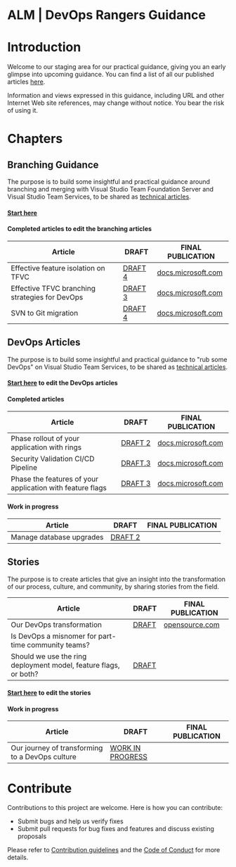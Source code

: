 
# ALM | DevOps Rangers Guidance 

# Introduction 
Welcome to our staging area for our practical guidance, giving you an early glimpse into upcoming guidance. You can find a list of all our published articles [here](https://aka.ms/vsarpublications). 

Information and views expressed in this guidance, including URL and other Internet Web site references, may change without
notice. You bear the risk of using it.

# Chapters

## Branching Guidance
The purpose is to build some insightful and practical guidance around branching and merging with Visual Studio Team Foundation Server and Visual Studio Team Services, to be shared as [technical articles](https://aka.ms/techarticles).

#### [Start here](src/Branching)
#### Completed articles to edit the branching articles

| Article | DRAFT | FINAL PUBLICATION |
|---------|-------|-------------------|
|Effective feature isolation on TFVC|[DRAFT 4](/src/Branching/effective-feature-isolation-on-tfvc.md)|[docs.microsoft.com](https://docs.microsoft.com/en-us/vsts/articles/effective-feature-isolation-on-tfvc)|
|Effective TFVC branching strategies for DevOps|[DRAFT 3](src/Branching/effective-tfvc-branching-strategies-for-devops.md)|[docs.microsoft.com](https://docs.microsoft.com/en-us/vsts/articles/effective-tfvc-branching-strategies-for-devops)|
|SVN to Git migration|[DRAFT 4](https://github.com/ALM-Rangers/Guidance/blob/master/src/Branching/perform-migration-from-svn-to-git.md)|[docs.microsoft.com](https://docs.microsoft.com/en-us/vsts/articles/perform-migration-from-svn-to-git)|

## DevOps Articles
The purpose is to build some insightful and practical guidance to "rub some DevOps" on Visual Studio Team Services, to be shared as [technical articles](https://aka.ms/techarticles).

#### [Start here](src/DevOps) to edit the DevOps articles
#### Completed articles

| Article | DRAFT | FINAL PUBLICATION |
|---------|-------|-------------------|
|Phase rollout of your application with rings|[DRAFT 2](https://github.com/ALM-Rangers/Guidance/blob/master/src/DevOps/phase-rollout-with-rings.md)|[docs.microsoft.com](https://docs.microsoft.com/en-us/vsts/articles/phase-rollout-with-rings)|
|Security Validation CI/CD Pipeline|[DRAFT.3](https://github.com/ALM-Rangers/Guidance/blob/master/src/DevOps/security-validation-cicd-pipeline.md)|[docs.microsoft.com](https://docs.microsoft.com/en-us/vsts/articles/security-validation-cicd-pipeline)|
|Phase the features of your application with feature flags|[DRAFT 3](https://github.com/ALM-Rangers/Guidance/blob/master/src/DevOps/phase-features-with-feature-flags.md)|[docs.microsoft.com](https://docs.microsoft.com/en-us/vsts/articles/phase-features-with-feature-flags)|
  
#### Work in progress

| Article | DRAFT | FINAL PUBLICATION |
|---------|-------|-------------------|
|Manage database upgrades|[DRAFT 2](https://github.com/ALM-Rangers/Guidance/blob/master/src/DevOps/manage-database-upgrades.md)||


## Stories
The purpose is to create articles that give an insight into the transformation of our process, culture, and community, by sharing stories from the field.

| Article | DRAFT | FINAL PUBLICATION |
|---------|-------|-------------------|
|Our DevOps transformation|[DRAFT](/src/Stories/our-devops-transformation.md)|[opensource.com](https://opensource.com/article/17/11/devops-rangers-transformation)|
|Is DevOps a misnomer for part-time community teams?|||
|Should we use the ring deployment model, feature flags, or both?|[DRAFT](/src/Stories/rings-or-feature-flags.md)||

#### [Start here](src/Stories) to edit the stories
#### Work in progress

| Article | DRAFT | FINAL PUBLICATION |
|---------|-------|-------------------|
|Our journey of transforming to a DevOps culture|[WORK IN PROGRESS](/src/Stories/our-journey-of-transforming-to-a-devops-culture.md)||

# Contribute
Contributions to this project are welcome. Here is how you can contribute:  

- Submit bugs and help us verify fixes  
- Submit pull requests for bug fixes and features and discuss existing proposals   

Please refer to [Contribution guidelines](.github/CONTRIBUTING.md) and the [Code of Conduct](.github/COC.md) for more details.
